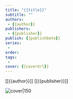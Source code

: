```yaml
---
title: "{{title}}"
subtitle: ""
authors: 
 - {{author}}
publishers:
 - {{publisher}}
publish: {{publishDate}}
series:
 - 
order:
tags: 
 - 
cover: {{coverUrl}}
---
```


[[{{author}}]]
[[{{publisher}}]]

![cover|150]({{coverUrl}})